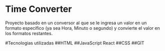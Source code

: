 # Time Converter
Proyecto basado en un conversor al que se le ingresa un valor en un formato específico (ya sea Hora, Minuto o segundo) y convierte el valor en los formatos restantes.

#Tecnologias utilizadas
##HTML
##JavaScript React
##CSS
##GIT

